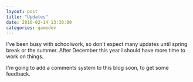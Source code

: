 ```yaml
---
layout: post
title: "Updates"
date: 2016-02-14 13:30:00
categories: gamedev
---
```


I've been busy with schoolwork, so don't expect many updates until spring break or the summer. After December this year I should have more time to work on things.

I'm going to add a comments system to this blog soon, to get some feedback.